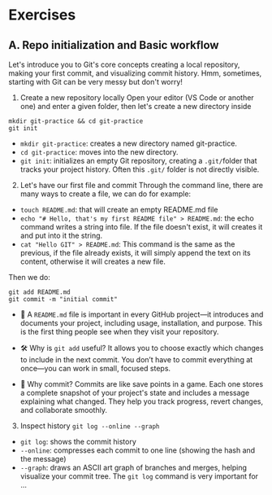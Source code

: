# Exercises

## A. Repo initialization and Basic workflow
Let's introduce you to Git's core concepts creating a local repository, making your first commit, and visualizing commit history. Hmm, sometimes, starting with Git can be very messy but don't worry!

1. Create a new repository locally
Open your editor (VS Code or another one) and enter a given folder, then let's create a new directory inside
```
mkdir git-practice && cd git-practice
git init
```
- ```mkdir git-practice```: creates a new directory named git-practice.
- ```cd git-practice```: moves into the new directory.
- ```git init```: initializes an empty Git repository, creating a ```.git/```folder that tracks your project history.
Often this ```.git/``` folder is not directly visible.

2. Let's have our first file and commit
Through the command line, there are many ways to create a file, we can do for example:
- ```touch README.md```: that will create an empty README.md file
- ```echo "# Hello, that's my first README file" > README.md```: the echo command writes a string into file. If the file doesn't exist, it will creates it and put into it the string.
- ```cat "Hello GIT" > README.md```: This command is the same as the previous, if the file already exists, it will simply append the text on its content, otherwise it will creates a new file.

Then we do:
```
git add README.md
git commit -m "initial commit"
````
- 📘 A ```README.md``` file is important in every GitHub project—it introduces and documents your project, including usage, installation, and purpose. This is the first thing people see when they visit your repository.

- 🛠️ Why is ```git add``` useful? It allows you to choose exactly which changes to include in the next commit. You don’t have to commit everything at once—you can work in small, focused steps.

- 🧱 Why commit? Commits are like save points in a game. Each one stores a complete snapshot of your project's state and includes a message explaining what changed. They help you track progress, revert changes, and collaborate smoothly.


3. Inspect history
```git log --online --graph```
- ```git log```: shows the commit history
- ```--online```: compresses each commit to one line (showing the hash and the message)
- ```--graph```: draws an ASCII art graph of branches and merges, helping visualize your commit tree.
The ```git log``` command is very important for ...